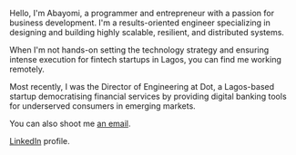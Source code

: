 Hello, I'm Abayomi, a programmer and entrepreneur with a passion for business development. I'm a results-oriented engineer specializing in designing and building highly scalable, resilient, and distributed systems.

When I'm not hands-on setting the technology strategy and ensuring intense execution for fintech startups in Lagos, you can find me working remotely.

Most recently, I was the Director of Engineering at Dot, a Lagos-based startup democratising financial services by providing digital banking tools for underserved consumers in emerging markets.

You can also shoot me <a href="mailto:abayomi@hey.com" target="_blank" rel="noreferrer">an email</a>.

<a href="https://www.linkedin.com/in/abayomipopoola/" target="_blank" rel="noreferrer">LinkedIn</a> profile.